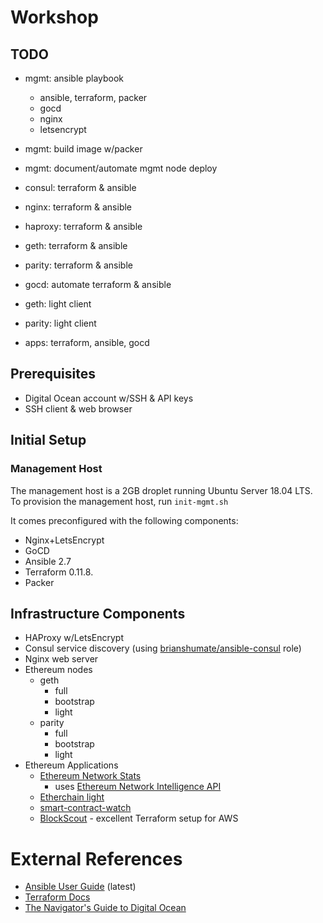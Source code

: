 # Workshop

## TODO
- mgmt: ansible playbook
  - ansible, terraform, packer
  - gocd
  - nginx
  - letsencrypt
- mgmt: build image w/packer
- mgmt: document/automate mgmt node deploy

- consul: terraform & ansible
- nginx: terraform & ansible
- haproxy: terraform & ansible
- geth: terraform & ansible
- parity: terraform & ansible

- gocd: automate terraform & ansible
- geth: light client
- parity: light client
- apps: terraform, ansible, gocd

## Prerequisites
- Digital Ocean account w/SSH & API keys
- SSH client & web browser

## Initial Setup

### Management Host
The management host is a 2GB droplet running Ubuntu Server 18.04 LTS. To provision the management host, run `init-mgmt.sh`

It comes preconfigured with the following components:
  - Nginx+LetsEncrypt
  - GoCD
  - Ansible 2.7
  - Terraform 0.11.8. 
  - Packer

## Infrastructure Components
- HAProxy w/LetsEncrypt
- Consul service discovery (using [brianshumate/ansible-consul](https://github.com/brianshumate/ansible-consul) role)
- Nginx web server
- Ethereum nodes
  - geth
    - full
    - bootstrap
    - light
  - parity
    - full
    - bootstrap
    - light
- Ethereum Applications
  - [Ethereum Network Stats](https://github.com/cubedro/eth-netstats)
    - uses [Ethereum Network Intelligence API](https://github.com/cubedro/eth-net-intelligence-api)
  - [Etherchain light](https://github.com/gobitfly/etherchain-light)
  - [smart-contract-watch](https://github.com/Neufund/smart-contract-watch)
  - [BlockScout](https://github.com/poanetwork/blockscout) - excellent Terraform setup for AWS

# External References
- [Ansible User Guide](https://docs.ansible.com/ansible/latest/user_guide/index.html) (latest)
- [Terraform Docs](https://www.terraform.io/docs/)
- [The Navigator's Guide to Digital Ocean](https://www.digitalocean.com/community/tutorial_series/the-navigator-s-guide-to-digitalocean)

